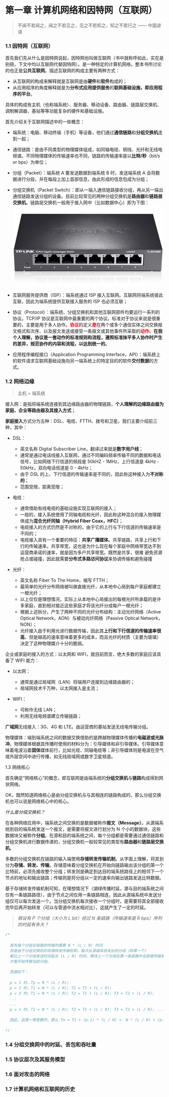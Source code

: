 # 第一章 计算机网络和因特网（互联网）

> 不闻不若闻之，闻之不若见之，见之不若知之，知之不若行之 —— 中国谚语

### 1.1 因特网（互联网）

首先我们先从什么是因特网说起，因特网也叫做互联网（书中就称呼如此，实在是别扭，下文中均以互联网代替因特网）。是一种特定的计算机网络，整本书所讨论的也正是**公共互联网**。描述互联网的构成主要有两种方式：

* 从互联网的构成来解释就是互联网是由**硬件**和**软件**构成的；
* 从应用程序的角度解释就是为**分布式应用提供服务**的**联网基础设施，即应用程序的平台**。

具体的构成有主机（也称端系统）、服务器、移动设备、路由器、链路层交换机、调制解调器、基站等等功能复杂的硬件和基础设施。

首先介绍关于互联网描述中的一些概念：

* 端系统：电脑、移动终端（手机）等设备，他们通过**通信链路**和**分组交换机**连到一起；

* 通信链路：是由不同类型的物理媒体组成，如同轴电缆、铜线、光纤和无线电频谱。不同物理媒体的传输速率也不同，链路的传输速率是以**比特/秒**（bit/s or bps）为单位；

* 分组（Packet）：端系统 A 要发送数据到端系统 B 时，发送端系统 A 会将数据进行分段，并在每段上加上首部信息，由此形成的信息包成为分组；

* 分组交换机（Packet Switch）：即从一端入通信链路接收分组，再从另一端出通信链路发送分组的设备。目前比较常见的两种分组交换机是**路由器**和**链路层交换机**。链路层交换机一般用于接入网中（比如数据中心）即为下图：![./images/packet-switcher.png](./images/packet-switcher.png)

* 互联网服务提供商（ISP）：端系统通过 ISP 接入互联网。互联网将端系统彼此互联，因此为端系统提供互联接入服务的 ISP 也必须互联；

* 协议（Protocol）：端系统、分组交换机和其他互联网部件均要运行一系列的协议。TCP/IP 协议是互联网中最重要的两个协议。标准对于协议来说是很重要的，主要是用于多人协作。<font style="color: red; font-weight: bold;">协议</font>的定义<font style="color: red; font-weight: bold;">是</font>在两个或多个通信实体之间交换报文格式和次序、以及报文发送或接受一条报文或其他事件所采取的<font style="color: red; font-weight: bold;">动作</font>。**在我个人理解，协议是一套动作的标准规则和流程，遵照标准抹平多人协作时产生的差异，规范协作的内容和流程，以达到统一的**。

* 应用程序编程接口（Application Programming Interface，API）：端系统上的软件请求互联网基础设施向另一端系统上的特定目的的软件**交付数据**的方式。

### 1.2 网络边缘

> 主机 = 端系统

接入网：是指将端系统连接到其边缘路由器的物理链路，**个人理解的边缘路由器为家庭、企业等路由器及其接入方式**；

**家庭接入**方式分为五种：DSL、电缆、FTTH、拨号和卫星。我们主要介绍前三种，其中：

* DSL：
  * 英文名称 Digital Subscriber Line，翻译过来就是**数字用户线**；
  * 通常是通过电话线接入互联网，通过不同编码频率传输不同的数据和电话信号，比如网络下行信道的频段是 50kHZ - 1MHz，上行信道是 4kHz - 50kHz，双向电话信道是 0 - 4kHz；
  * 由于 DSL 的上、下行信道的传输速率是不同的，因此称这种接入为**不对称的**；
  * 范围受限，距离受限；

* 电缆：
  * 通常借助有线电视的基础设施实现互联网的接入；
  * 一般的，接入系统使用了同轴电缆和光纤，因此称这种混合的接入物理媒体成为**混合光纤同轴（Hybrid Fiber Coax，HFC）**；
  * 电缆接入的方式仍然是不对称的，由于它的上行与下行信道的传输速率是不同的；
  * 电缆接入具有一个重要的特征：**共享广播媒体**。共享链路，共享上行和下行的传输速率，共享带宽，这也是为什么现在每个家庭中网络带宽达不到运营商承诺的速率，就是因为多户共享带宽。既然是共享，很难 避免资源抢占或碰撞，因此就需要**分布式多路访问协议**来协调传输和避免碰撞

* 光纤：
  * 英文名称 Fiber To The Home，缩写 FTTH；
  * 最简单的光纤分布网络被叫做直接光纤，从本地中心局到每户家庭都建立一根光纤；
  * 以上仅仅是理想情况，实际上从本地中心局接出的每根光纤所承载的是许多家庭，直到相对接近这些家庭才将该光纤分成每户一根光纤；
  * 根据上述拆分，产生了两种不同的光纤分布结构：主动光纤网络（Active Optical Network，AON）与被动光纤网络（Passive Optical Network，NON）；
  * 光纤接入由于利用光进行数据传输，因此其**上行和下行信道的传输速率很高**，但是越高的速率意味着更多的成本，而且光纤的材质（主要为玻璃）决定了这种物理媒介十分的脆弱。

企业或家庭的接入的方式：以太网和 WIFI，就目前而言，绝大多数的家庭应该具备了 WIFI 能力：

* 以太网：
  * 通常是通过局域网（LAN）将端用户连接到边缘路由器的；
  * 局域网技术千万种，以太网接入是主流；

* WIFI：
  * 可称作无线 LAN；
  * 利用无线电频谱建立传输链路；


**广域网**无线接入：3G、4G 和 LTE。由运营商的基站发送无线电传输分组。

物理媒体：端到端系统之间的数据交换借助的是跨越物理媒体传播的**电磁波或光脉冲**。物理媒体根据其传播时使用的材料分为：引导媒体和非引导媒体。引导媒体意味着电波沿着**固体**媒体前行，比如光缆、同轴电缆等；非引导媒体则是电波在空气或外层空间中进行传播，如无线局域网或数字卫星频道。

1.3 网络核心

首先确定“网络核心”的概念，即互联网是由端系统的**分组交换机**与**链路**构成得到网状网络。

OK，既然知道网络核心是由分组交换机与与其相连的链路构成的，那么分组交换机也可以说是网络核心中的核心。

*什么是分组交换机？*

在各种网络应用中，端系统之间交换的是数据被称作**报文（Message）**。从源端系统到目的端系统发送一个报文，是需要将报文进行划分为 N 个小的数据块，这些数据块又被称作**分组**。在源和目的端系统之间，每个分组都是需要通过通信链路和分组交换机进行数据传递的，分组交换机一般较常见的类型有**路由器**和**链路层交换机**。

多数的分组交换机在链路的输入端使用**存储转发传输机制**。从字面上理解，将其划分为**存储、转发、传输**。存储意味着分组交换机在开始向链路输出该分组的第一个比特前，必须先接收整个分组；转发则是确定到达目的端系统路径上的相邻下一个节点的地址和输出链路；传输则是将分组以一定的速率向输出链路发送比特数据。

基于存储转发传输机制可知，在理想情况下（湖绿传播时延，源与目的端系统之间仅有一条链路路径），由于节点之间仅用一条链路相连，因此从源端系统中发送分组仅可以每次发送一个。当分组交换机每次接收一个分组时，是需要将其全部接收完毕后再开始转发（可以与管道中流水相对比），这就产生了一定的时延。

> *假设有 P 个分组（大小为 L bit）经过 N 条链路（传输速率是 R bps）序列的时延有多大？*

```JavaScript
/*
  
  首先每个分组在链路的传输均需要 N * (L / R) 时间
  但是由于分组交换机的存储转发传输机制，每次从源端系统发出的分组（除第一个）
  都比上一个分组发送时间延长 (L / R) 时间，等待上一个分组在第一条链路中全部被传输到第一个分组交换机后
  才能开始传输当前分组。
  
  思路如下：
  
  p = 1 时，Tp = N * (L / R);
  p = 2 时，T1 = N * (L / R); T2 = T1 + (L / R);
  p = 3 时，T1 = N * (L / R); T2 = T1 + (L / R); T3 = T2 + (L / R);
  ...
  ...
  p = n 时，T1 = N * (L / R); T2 = T1 + (L / R); T3 = T2 + (L / R); ... Tn = Tn-1 + (L / R);
  
  因此，这是一等差数列，那么 Tn = T1 + (p-1) * (L / R) =  N * (L / R) + (p-1) * (L / R);

*/
```

### 1.4 分组交换网中的时延、丢包和吞吐量


### 1.5 协议层次及其服务模型

### 1.6 面对攻击的网络

### 1.7 计算机网络和互联网的历史